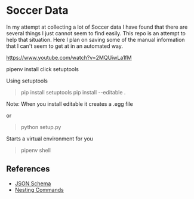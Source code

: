 # Soccer Data

In my attempt at collecting a lot of Soccer data I have found that there are several things I just cannot seem to find easily.  This repo is an attempt to help that situation.  Here I plan on saving some of the manual information that I can't seem to get at in an automated way.

https://www.youtube.com/watch?v=2MQUiwLa1fM

pipenv install click setuptools

Using setuptools
> pip install setuptools
> pip install --editable .

Note: When you install editable it creates a .egg file

or
> python setup.py

Starts a virtual environment for you
> pipenv shell

## References

* [JSON Schema](https://json-schema.org/)
* [Nesting Commands](https://click.palletsprojects.com/en/6.x/quickstart/#nesting-commands)